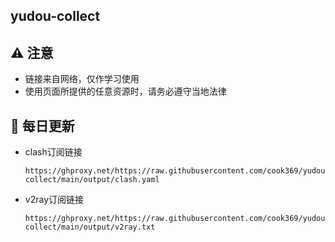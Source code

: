 ## yudou-collect

## ⚠️ 注意

- 链接来自网络，仅作学习使用
- 使用页面所提供的任意资源时，请务必遵守当地法律

## 🚀 每日更新

- clash订阅链接
  ```
  https://ghproxy.net/https://raw.githubusercontent.com/cook369/yudou-collect/main/output/clash.yaml
  ```

- v2ray订阅链接
  ```
  https://ghproxy.net/https://raw.githubusercontent.com/cook369/yudou-collect/main/output/v2ray.txt
  ```

